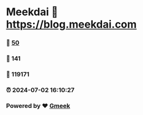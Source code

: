 # Meekdai :link: https://blog.meekdai.com 
### :page_facing_up: [50](https://blog.meekdai.com/tag.html) 
### :speech_balloon: 141 
### :hibiscus: 119171 
### :alarm_clock: 2024-07-02 16:10:27 
### Powered by :heart: [Gmeek](https://github.com/Meekdai/Gmeek)

